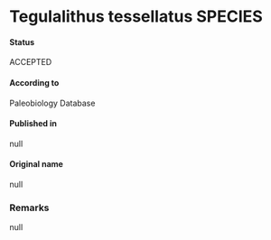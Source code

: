 Tegulalithus tessellatus SPECIES
=======

#### Status
ACCEPTED

#### According to
Paleobiology Database

#### Published in
null

#### Original name
null

### Remarks
null